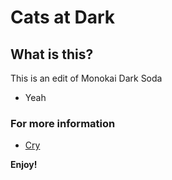 # Cats at Dark
## What is this?
This is an edit of Monokai Dark Soda

* Yeah

### For more information
* [Cry](https://steamcommunity.com/id/Cats1337/)

**Enjoy!**
